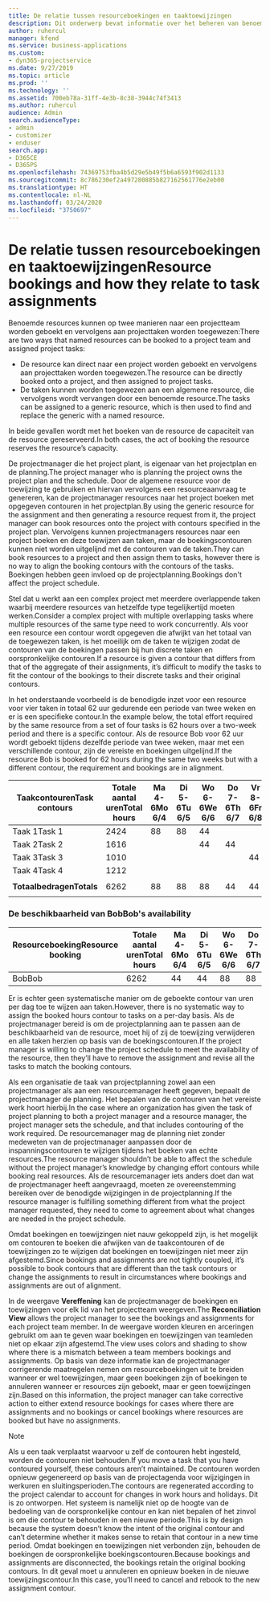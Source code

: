 ```yaml
---
title: De relatie tussen resourceboekingen en taaktoewijzingen
description: Dit onderwerp bevat informatie over het beheren van benoemde resources, resourceboekingen en taaktoewijzingen, en hoe deze betrekking hebben op elkaar.
author: ruhercul
manager: kfend
ms.service: business-applications
ms.custom:
- dyn365-projectservice
ms.date: 9/27/2019
ms.topic: article
ms.prod: ''
ms.technology: ''
ms.assetid: 700eb78a-31ff-4e3b-8c38-3944c74f3413
ms.author: ruhercul
audience: Admin
search.audienceType:
- admin
- customizer
- enduser
search.app:
- D365CE
- D365PS
ms.openlocfilehash: 74369753fba4b5d29e5b49f5b6a6593f902d1133
ms.sourcegitcommit: 8c786230ef2a497280885b827162561776e2eb00
ms.translationtype: HT
ms.contentlocale: nl-NL
ms.lasthandoff: 03/24/2020
ms.locfileid: "3750697"
---
```

# <a name="resource-bookings-and-how-they-relate-to-task-assignments"></a><span data-ttu-id="7f234-103">De relatie tussen resourceboekingen en taaktoewijzingen</span><span class="sxs-lookup"><span data-stu-id="7f234-103">Resource bookings and how they relate to task assignments</span></span>


<span data-ttu-id="7f234-104">Benoemde resources kunnen op twee manieren naar een projectteam worden geboekt en vervolgens aan projecttaken worden toegewezen:</span><span class="sxs-lookup"><span data-stu-id="7f234-104">There are two ways that named resources can be booked to a project team and assigned project tasks:</span></span>

- <span data-ttu-id="7f234-105">De resource kan direct naar een project worden geboekt en vervolgens aan projecttaken worden toegewezen.</span><span class="sxs-lookup"><span data-stu-id="7f234-105">The resource can be directly booked onto a project, and then assigned to project tasks.</span></span>
- <span data-ttu-id="7f234-106">De taken kunnen worden toegewezen aan een algemene resource, die vervolgens wordt vervangen door een benoemde resource.</span><span class="sxs-lookup"><span data-stu-id="7f234-106">The tasks can be assigned to a generic resource, which is then used to find and replace the generic with a named resource.</span></span> 

<span data-ttu-id="7f234-107">In beide gevallen wordt met het boeken van de resource de capaciteit van de resource gereserveerd.</span><span class="sxs-lookup"><span data-stu-id="7f234-107">In both cases, the act of booking the resource reserves the resource’s capacity.</span></span>

<span data-ttu-id="7f234-108">De projectmanager die het project plant, is eigenaar van het projectplan en de planning.</span><span class="sxs-lookup"><span data-stu-id="7f234-108">The project manager who is planning the project owns the project plan and the schedule.</span></span> <span data-ttu-id="7f234-109">Door de algemene resource voor de toewijzing te gebruiken en hiervan vervolgens een resourceaanvraag te genereren, kan de projectmanager resources naar het project boeken met opgegeven contouren in het projectplan.</span><span class="sxs-lookup"><span data-stu-id="7f234-109">By using the generic resource for the assignment and then generating a resource request from it, the project manager can book resources onto the project with contours specified in the project plan.</span></span> <span data-ttu-id="7f234-110">Vervolgens kunnen projectmanagers resources naar een project boeken en deze toewijzen aan taken, maar de boekingscontouren kunnen niet worden uitgelijnd met de contouren van de taken.</span><span class="sxs-lookup"><span data-stu-id="7f234-110">They can book resources to a project and then assign them to tasks, however there is no way to align the booking contours with the contours of the tasks.</span></span> <span data-ttu-id="7f234-111">Boekingen hebben geen invloed op de projectplanning.</span><span class="sxs-lookup"><span data-stu-id="7f234-111">Bookings don't affect the project schedule.</span></span>

<span data-ttu-id="7f234-112">Stel dat u werkt aan een complex project met meerdere overlappende taken waarbij meerdere resources van hetzelfde type tegelijkertijd moeten werken.</span><span class="sxs-lookup"><span data-stu-id="7f234-112">Consider a complex project with multiple overlapping tasks where multiple resources of the same type need to work concurrently.</span></span> <span data-ttu-id="7f234-113">Als voor een resource een contour wordt opgegeven die afwijkt van het totaal van de toegewezen taken, is het moeilijk om de taken te wijzigen zodat de contouren van de boekingen passen bij hun discrete taken en oorspronkelijke contouren.</span><span class="sxs-lookup"><span data-stu-id="7f234-113">If a resource is given a contour that differs from that of the aggregate of their assignments, it’s difficult to modify the tasks to fit the contour of the bookings to their discrete tasks and their original contours.</span></span>

<span data-ttu-id="7f234-114">In het onderstaande voorbeeld is de benodigde inzet voor een resource voor vier taken in totaal 62 uur gedurende een periode van twee weken en er is een specifieke contour.</span><span class="sxs-lookup"><span data-stu-id="7f234-114">In the example below, the total effort required by the same resource from a set of four tasks is 62 hours over a two-week period and there is a specific contour.</span></span> <span data-ttu-id="7f234-115">Als de resource Bob voor 62 uur wordt geboekt tijdens dezelfde periode van twee weken, maar met een verschillende contour, zijn de vereiste en boekingen uitgelijnd.</span><span class="sxs-lookup"><span data-stu-id="7f234-115">If the resource Bob is booked for 62 hours during the same two weeks but with a different contour, the requirement and bookings are in alignment.</span></span>

| <span data-ttu-id="7f234-116">**Taakcontouren**</span><span class="sxs-lookup"><span data-stu-id="7f234-116">**Task contours**</span></span>    | <span data-ttu-id="7f234-117">**Totale aantal uren**</span><span class="sxs-lookup"><span data-stu-id="7f234-117">**Total hours**</span></span> | <span data-ttu-id="7f234-118">Ma 4-6</span><span class="sxs-lookup"><span data-stu-id="7f234-118">Mo 6/4</span></span> | <span data-ttu-id="7f234-119">Di 5-6</span><span class="sxs-lookup"><span data-stu-id="7f234-119">Tu 6/5</span></span> | <span data-ttu-id="7f234-120">Wo 6-6</span><span class="sxs-lookup"><span data-stu-id="7f234-120">We 6/6</span></span> | <span data-ttu-id="7f234-121">Do 7-6</span><span class="sxs-lookup"><span data-stu-id="7f234-121">Th 6/7</span></span> | <span data-ttu-id="7f234-122">Vr 8-6</span><span class="sxs-lookup"><span data-stu-id="7f234-122">Fr 6/8</span></span> | <span data-ttu-id="7f234-123">Za 9-6</span><span class="sxs-lookup"><span data-stu-id="7f234-123">Sa 6/9</span></span> | <span data-ttu-id="7f234-124">Zo 10-6</span><span class="sxs-lookup"><span data-stu-id="7f234-124">Su 6/10</span></span> | <span data-ttu-id="7f234-125">Ma 11-6</span><span class="sxs-lookup"><span data-stu-id="7f234-125">Mo 6/11</span></span> | <span data-ttu-id="7f234-126">Di 12-6</span><span class="sxs-lookup"><span data-stu-id="7f234-126">Tu 6/12</span></span> | <span data-ttu-id="7f234-127">Wo 13-6</span><span class="sxs-lookup"><span data-stu-id="7f234-127">We 6/13</span></span> | <span data-ttu-id="7f234-128">Do 14-6</span><span class="sxs-lookup"><span data-stu-id="7f234-128">Th 6/14</span></span> | <span data-ttu-id="7f234-129">Vr 15-6</span><span class="sxs-lookup"><span data-stu-id="7f234-129">Fr 6/15</span></span> |
|----------------------|-----------------|--------|--------|--------|--------|--------|--------|---------|---------|---------|---------|---------|---------|
| <span data-ttu-id="7f234-130">Taak 1</span><span class="sxs-lookup"><span data-stu-id="7f234-130">Task 1</span></span>               | <span data-ttu-id="7f234-131">24</span><span class="sxs-lookup"><span data-stu-id="7f234-131">24</span></span>              | <span data-ttu-id="7f234-132">8</span><span class="sxs-lookup"><span data-stu-id="7f234-132">8</span></span>      | <span data-ttu-id="7f234-133">8</span><span class="sxs-lookup"><span data-stu-id="7f234-133">8</span></span>      | <span data-ttu-id="7f234-134">4</span><span class="sxs-lookup"><span data-stu-id="7f234-134">4</span></span>      |        |        |        |         |         |         | <span data-ttu-id="7f234-135">4</span><span class="sxs-lookup"><span data-stu-id="7f234-135">4</span></span>       |         |         |
| <span data-ttu-id="7f234-136">Taak 2</span><span class="sxs-lookup"><span data-stu-id="7f234-136">Task 2</span></span>               | <span data-ttu-id="7f234-137">16</span><span class="sxs-lookup"><span data-stu-id="7f234-137">16</span></span>              |        |        | <span data-ttu-id="7f234-138">4</span><span class="sxs-lookup"><span data-stu-id="7f234-138">4</span></span>      | <span data-ttu-id="7f234-139">4</span><span class="sxs-lookup"><span data-stu-id="7f234-139">4</span></span>      |        |        |         | <span data-ttu-id="7f234-140">8</span><span class="sxs-lookup"><span data-stu-id="7f234-140">8</span></span>       |         |         |         |         |
| <span data-ttu-id="7f234-141">Taak 3</span><span class="sxs-lookup"><span data-stu-id="7f234-141">Task 3</span></span>               | <span data-ttu-id="7f234-142">10</span><span class="sxs-lookup"><span data-stu-id="7f234-142">10</span></span>              |        |        |        |        | <span data-ttu-id="7f234-143">4</span><span class="sxs-lookup"><span data-stu-id="7f234-143">4</span></span>      |        |         |         | <span data-ttu-id="7f234-144">4</span><span class="sxs-lookup"><span data-stu-id="7f234-144">4</span></span>       |         | <span data-ttu-id="7f234-145">2</span><span class="sxs-lookup"><span data-stu-id="7f234-145">2</span></span>       |         |
| <span data-ttu-id="7f234-146">Taak 4</span><span class="sxs-lookup"><span data-stu-id="7f234-146">Task 4</span></span>               | <span data-ttu-id="7f234-147">12</span><span class="sxs-lookup"><span data-stu-id="7f234-147">12</span></span>              |        |        |        |        |        |        |         |         |         | <span data-ttu-id="7f234-148">4</span><span class="sxs-lookup"><span data-stu-id="7f234-148">4</span></span>       |         | <span data-ttu-id="7f234-149">8</span><span class="sxs-lookup"><span data-stu-id="7f234-149">8</span></span>       |
|                      |                 |        |        |        |        |        |        |         |         |         |         |         |         |
| <span data-ttu-id="7f234-150">**Totaalbedragen**</span><span class="sxs-lookup"><span data-stu-id="7f234-150">**Totals**</span></span>           | <span data-ttu-id="7f234-151">62</span><span class="sxs-lookup"><span data-stu-id="7f234-151">62</span></span>              | <span data-ttu-id="7f234-152">8</span><span class="sxs-lookup"><span data-stu-id="7f234-152">8</span></span>      | <span data-ttu-id="7f234-153">8</span><span class="sxs-lookup"><span data-stu-id="7f234-153">8</span></span>      | <span data-ttu-id="7f234-154">8</span><span class="sxs-lookup"><span data-stu-id="7f234-154">8</span></span>      | <span data-ttu-id="7f234-155">4</span><span class="sxs-lookup"><span data-stu-id="7f234-155">4</span></span>      | <span data-ttu-id="7f234-156">4</span><span class="sxs-lookup"><span data-stu-id="7f234-156">4</span></span>      |        |         | <span data-ttu-id="7f234-157">8</span><span class="sxs-lookup"><span data-stu-id="7f234-157">8</span></span>       | <span data-ttu-id="7f234-158">4</span><span class="sxs-lookup"><span data-stu-id="7f234-158">4</span></span>       | <span data-ttu-id="7f234-159">8</span><span class="sxs-lookup"><span data-stu-id="7f234-159">8</span></span>       | <span data-ttu-id="7f234-160">2</span><span class="sxs-lookup"><span data-stu-id="7f234-160">2</span></span>       | <span data-ttu-id="7f234-161">8</span><span class="sxs-lookup"><span data-stu-id="7f234-161">8</span></span>       |
|                      |                 |        |        |        |        |        |        |         |         |         |         |

### <a name="bobs-availability"></a><span data-ttu-id="7f234-162">De beschikbaarheid van Bob</span><span class="sxs-lookup"><span data-stu-id="7f234-162">Bob's availability</span></span>
| <span data-ttu-id="7f234-163">**Resourceboeking**</span><span class="sxs-lookup"><span data-stu-id="7f234-163">**Resource   booking**</span></span> | <span data-ttu-id="7f234-164">**Totale aantal uren**</span><span class="sxs-lookup"><span data-stu-id="7f234-164">**Total hours**</span></span> | <span data-ttu-id="7f234-165">Ma 4-6</span><span class="sxs-lookup"><span data-stu-id="7f234-165">Mo 6/4</span></span> | <span data-ttu-id="7f234-166">Di 5-6</span><span class="sxs-lookup"><span data-stu-id="7f234-166">Tu 6/5</span></span> | <span data-ttu-id="7f234-167">Wo 6-6</span><span class="sxs-lookup"><span data-stu-id="7f234-167">We 6/6</span></span> | <span data-ttu-id="7f234-168">Do 7-6</span><span class="sxs-lookup"><span data-stu-id="7f234-168">Th 6/7</span></span> | <span data-ttu-id="7f234-169">Vr 8-6</span><span class="sxs-lookup"><span data-stu-id="7f234-169">Fr 6/8</span></span> | <span data-ttu-id="7f234-170">Za 9-6</span><span class="sxs-lookup"><span data-stu-id="7f234-170">Sa 6/9</span></span> | <span data-ttu-id="7f234-171">Zo 10-6</span><span class="sxs-lookup"><span data-stu-id="7f234-171">Su 6/10</span></span> | <span data-ttu-id="7f234-172">Ma 11-6</span><span class="sxs-lookup"><span data-stu-id="7f234-172">Mo 6/11</span></span> | <span data-ttu-id="7f234-173">Di 12-6</span><span class="sxs-lookup"><span data-stu-id="7f234-173">Tu 6/12</span></span> | <span data-ttu-id="7f234-174">Wo 13-6</span><span class="sxs-lookup"><span data-stu-id="7f234-174">We 6/13</span></span> | <span data-ttu-id="7f234-175">Do 14-6</span><span class="sxs-lookup"><span data-stu-id="7f234-175">Th 6/14</span></span> | <span data-ttu-id="7f234-176">Vr 15-6</span><span class="sxs-lookup"><span data-stu-id="7f234-176">Fr 6/15</span></span> |
|------------------------|-----------------|--------|--------|--------|--------|--------|--------|---------|---------|---------|---------|---------|---------|
| <span data-ttu-id="7f234-177">Bob</span><span class="sxs-lookup"><span data-stu-id="7f234-177">Bob</span></span>                    | <span data-ttu-id="7f234-178">62</span><span class="sxs-lookup"><span data-stu-id="7f234-178">62</span></span>              | <span data-ttu-id="7f234-179">4</span><span class="sxs-lookup"><span data-stu-id="7f234-179">4</span></span>      | <span data-ttu-id="7f234-180">4</span><span class="sxs-lookup"><span data-stu-id="7f234-180">4</span></span>      | <span data-ttu-id="7f234-181">8</span><span class="sxs-lookup"><span data-stu-id="7f234-181">8</span></span>      | <span data-ttu-id="7f234-182">8</span><span class="sxs-lookup"><span data-stu-id="7f234-182">8</span></span>      | <span data-ttu-id="7f234-183">8</span><span class="sxs-lookup"><span data-stu-id="7f234-183">8</span></span>      |        |         | <span data-ttu-id="7f234-184">4</span><span class="sxs-lookup"><span data-stu-id="7f234-184">4</span></span>       | <span data-ttu-id="7f234-185">4</span><span class="sxs-lookup"><span data-stu-id="7f234-185">4</span></span>       | <span data-ttu-id="7f234-186">8</span><span class="sxs-lookup"><span data-stu-id="7f234-186">8</span></span>       | <span data-ttu-id="7f234-187">8</span><span class="sxs-lookup"><span data-stu-id="7f234-187">8</span></span>       | <span data-ttu-id="7f234-188">6</span><span class="sxs-lookup"><span data-stu-id="7f234-188">6</span></span>       |

<span data-ttu-id="7f234-189">Er is echter geen systematische manier om de geboekte contour van uren per dag toe te wijzen aan taken.</span><span class="sxs-lookup"><span data-stu-id="7f234-189">However, there is no systematic way to assign the booked hours contour to tasks on a per-day basis.</span></span> <span data-ttu-id="7f234-190">Als de projectmanager bereid is om de projectplanning aan te passen aan de beschikbaarheid van de resource, moet hij of zij de toewijzing verwijderen en alle taken herzien op basis van de boekingscontouren.</span><span class="sxs-lookup"><span data-stu-id="7f234-190">If the project manager is willing to change the project schedule to meet the availability of the resource, then they’ll have to remove the assignment and revise all the tasks to match the booking contours.</span></span>

<span data-ttu-id="7f234-191">Als een organisatie de taak van projectplanning zowel aan een projectmanager als aan een resourcemanager heeft gegeven, bepaalt de projectmanager de planning. Het bepalen van de contouren van het vereiste werk hoort hierbij.</span><span class="sxs-lookup"><span data-stu-id="7f234-191">In the case where an organization has given the task of project planning to both a project manager and a resource manager, the project manager sets the schedule, and that includes contouring of the work required.</span></span> <span data-ttu-id="7f234-192">De resourcemanager mag de planning niet zonder medeweten van de projectmanager aanpassen door de inspanningscontouren te wijzigen tijdens het boeken van echte resources.</span><span class="sxs-lookup"><span data-stu-id="7f234-192">The resource manager shouldn’t be able to affect the schedule without the project manager’s knowledge by changing effort contours while booking real resources.</span></span> <span data-ttu-id="7f234-193">Als de resourcemanager iets anders doet dan wat de projectmanager heeft aangevraagd, moeten ze overeenstemming bereiken over de benodigde wijzigingen in de projectplanning.</span><span class="sxs-lookup"><span data-stu-id="7f234-193">If the resource manager is fulfilling something different from what the project manager requested, they need to come to agreement about what changes are needed in the project schedule.</span></span>

<span data-ttu-id="7f234-194">Omdat boekingen en toewijzingen niet nauw gekoppeld zijn, is het mogelijk om contouren te boeken die afwijken van de taakcontouren of de toewijzingen zo te wijzigen dat boekingen en toewijzingen niet meer zijn afgestemd.</span><span class="sxs-lookup"><span data-stu-id="7f234-194">Since bookings and assignments are not tightly coupled, it’s possible to book contours that are different than the task contours or change the assignments to result in circumstances where bookings and assignments are out of alignment.</span></span>

<span data-ttu-id="7f234-195">In de weergave **Vereffening** kan de projectmanager de boekingen en toewijzingen voor elk lid van het projectteam weergeven.</span><span class="sxs-lookup"><span data-stu-id="7f234-195">The **Reconciliation View** allows the project manager to see the bookings and assignments for each project team member.</span></span> <span data-ttu-id="7f234-196">In de weergave worden kleuren en arceringen gebruikt om aan te geven waar boekingen en toewijzingen van teamleden niet op elkaar zijn afgestemd.</span><span class="sxs-lookup"><span data-stu-id="7f234-196">The view uses colors and shading to show where there is a mismatch between a team members bookings and assignments.</span></span> <span data-ttu-id="7f234-197">Op basis van deze informatie kan de projectmanager corrigerende maatregelen nemen om resourceboekingen uit te breiden wanneer er wel toewijzingen, maar geen boekingen zijn of boekingen te annuleren wanneer er resources zijn geboekt, maar er geen toewijzingen zijn.</span><span class="sxs-lookup"><span data-stu-id="7f234-197">Based on this information, the project manager can take corrective action to either extend resource bookings for cases where there are assignments and no bookings or cancel bookings where resources are booked but have no assignments.</span></span>

> [!NOTE]
> <span data-ttu-id="7f234-198">Als u een taak verplaatst waarvoor u zelf de contouren hebt ingesteld, worden de contouren niet behouden.</span><span class="sxs-lookup"><span data-stu-id="7f234-198">If you move a task that you have contoured yourself, these contours aren’t maintained.</span></span> <span data-ttu-id="7f234-199">De contouren worden opnieuw gegenereerd op basis van de projectagenda voor wijzigingen in werkuren en sluitingsperioden.</span><span class="sxs-lookup"><span data-stu-id="7f234-199">The contours are regenerated according to the project calendar to account for changes in work hours and holidays.</span></span> <span data-ttu-id="7f234-200">Dit is zo ontworpen. Het systeem is namelijk niet op de hoogte van de bedoeling van de oorspronkelijke contour en kan niet bepalen of het zinvol is om die contour te behouden in een nieuwe periode.</span><span class="sxs-lookup"><span data-stu-id="7f234-200">This is by design because the system doesn’t know the intent of the original contour and can’t determine whether it makes sense to retain that contour in a new time period.</span></span> <span data-ttu-id="7f234-201">Omdat boekingen en toewijzingen niet verbonden zijn, behouden de boekingen de oorspronkelijke boekingscontouren.</span><span class="sxs-lookup"><span data-stu-id="7f234-201">Because bookings and assignments are disconnected, the bookings retain the original booking contours.</span></span> <span data-ttu-id="7f234-202">In dit geval moet u annuleren en opnieuw boeken in de nieuwe toewijzingscontour.</span><span class="sxs-lookup"><span data-stu-id="7f234-202">In this case, you’ll need to cancel and rebook to the new assignment contour.</span></span>

